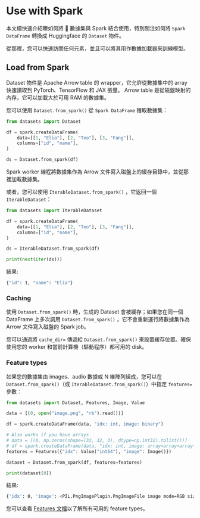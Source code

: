 # Use with Spark

本文檔快速介紹瞭如何將 🤗 數據集與 Spark 結合使用，特別關注如何將 `Spark DataFrame` 轉換成 Huggingface 的 `Dataset` 物件。

從那裡，您可以快速訪問任何元素，並且可以將其用作數據加載器來訓練模型。

## Load from Spark

Dataset 物件是 Apache Arrow table 的 wrapper，它允許從數據集中的 array 快速讀取到 PyTorch、TensorFlow 和 JAX 張量。 Arrow table 是從磁盤映射的內存，它可以加載大於可用 RAM 的數據集。

您可以使用 `Dataset.from_spark()` 從 `Spark DataFrame` 獲取數據集：

```python
from datasets import Dataset

df = spark.createDataFrame(
    data=[[1, "Elia"], [2, "Teo"], [3, "Fang"]],
    columns=["id", "name"],
)

ds = Dataset.from_spark(df)
```

Spark worker 線程將數據集作為 Arrow 文件寫入磁盤上的緩存目錄中，並從那裡加載數據集。

或者，您可以使用 `IterableDataset.from_spark()` ，它返回一個 `IterableDataset`：

```python
from datasets import IterableDataset

df = spark.createDataFrame(
    data=[[1, "Elia"], [2, "Teo"], [3, "Fang"]],
    columns=["id", "name"],
)

ds = IterableDataset.from_spark(df)

print(next(iter(ds)))
```

結果:

```bash
{"id": 1, "name": "Elia"}
```

### Caching

使用 `Dataset.from_spark()` 時，生成的 Dataset 會被緩存；如果您在同一個 DataFrame 上多次調用 `Dataset.from_spark()` ，它不會重新運行將數據集作為 Arrow 文件寫入磁盤的 Spark job。

您可以通過將 `cache_dir=` 傳遞給 `Dataset.from_spark()` 來設置緩存位置。確保使用您的 worker 和當前計算機（驅動程序）都可用的 disk。

### Feature types

如果您的數據集由 images、audio 數據或 N 維陣列組成，您可以在 `Dataset.from_spark()`（或 `IterableDataset.from_spark()`）中指定 `features=` 參數：

```python
from datasets import Dataset, Features, Image, Value

data = [(0, open("image.png", "rb").read())]

df = spark.createDataFrame(data, "idx: int, image: binary")

# Also works if you have arrays
# data = [(0, np.zeros(shape=(32, 32, 3), dtype=np.int32).tolist())]
# df = spark.createDataFrame(data, "idx: int, image: array<array<array<int>>>")
features = Features({"idx": Value("int64"), "image": Image()})

dataset = Dataset.from_spark(df, features=features)

print(dataset[0])
```

結果:

```bash
{'idx': 0, 'image': <PIL.PngImagePlugin.PngImageFile image mode=RGB size=32x32>}
```

您可以查看 [Features 文檔](https://huggingface.co/docs/datasets/v2.14.1/en/package_reference/main_classes#datasets.Features)以了解所有可用的 feature types。